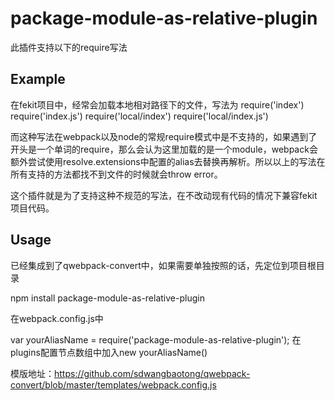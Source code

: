 # package-module-as-relative-plugin
此插件支持以下的require写法

## Example
在fekit项目中，经常会加载本地相对路径下的文件，写法为
require('index')
require('index.js')
require('local/index')
require('local/index.js')

而这种写法在webpack以及node的常规require模式中是不支持的，如果遇到了开头是一个单词的require，那么会认为这里加载的是一个module，webpack会额外尝试使用resolve.extensions中配置的alias去替换再解析。所以以上的写法在所有支持的方法都找不到文件的时候就会throw error。

这个插件就是为了支持这种不规范的写法，在不改动现有代码的情况下兼容fekit项目代码。

## Usage

已经集成到了qwebpack-convert中，如果需要单独按照的话，先定位到项目根目录

npm install package-module-as-relative-plugin

在webpack.config.js中

var yourAliasName = require('package-module-as-relative-plugin');
在plugins配置节点数组中加入new yourAliasName()

模版地址：https://github.com/sdwangbaotong/qwebpack-convert/blob/master/templates/webpack.config.js